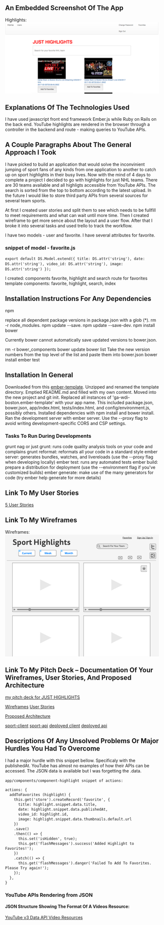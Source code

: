 ## An Embedded Screenshot Of The App
Highlights:
![highlights](https://raw.githubusercontent.com/skylarkJ/sport-client/feature/public/highlights.png "Highlights")

## Explanations Of The Technologies Used
I have used javascript front end framework Ember.js while Ruby on Rails on the back end.
YouTube highlights are rendered in the browser through a controller in the backend and route -
making queries to YouTube APIs.

## A Couple Paragraphs About The General Approach I Took
I have picked to build an application that would solve the inconvinient jumping of sport fans of any kinds from one application to another to catch up on sport highlights in their busy lives.
Now with the mind of 4 days to complete a project I decided to go with
highlights for just NHL teams. There are 30 teams available and all highligts accessible
from YouTube APIs. The search is sorted from the top to bottom according to the latest upload. In the future I would like to store third party APIs from several sources for several team sports.

At first I created user stories and split them to see which needs to be fullfill to meet requirements and what can wait until more time. Then I created wireframe to get more sence about the layout and a user flow. After that I broke it into several tasks and used trello to track the workflow.

I have two models - user and favorite. I have several attributes for favorite.
### snippet of model - favorite.js
`
export default DS.Model.extend({
  title: DS.attr('string'),
  date: DS.attr('string'),
  video_id: DS.attr('string'),
  image: DS.attr('string')
});
`

I created:
components favorite, highlight and search
route for favorites
template components: favorite, highlight, search, index

## Installation Instructions For Any Dependencies
npm

replace all dependent package versions in package.json with a glob (*).
rm -r node_modules.
npm update --save.
npm update --save-dev.
npm install
bower

Currently bower cannot automatically save updated versions to bower.json.

rm -r bower_components
bower update
bower list
Take the new version numbers from the top level of the list and paste them into bower.json
bower install
ember test

## Installation In General

Downloaded from this [ember-template](https://github.com/skylarkJ/ember-template).
Unzipped and renamed the template directory.
Emptied README.md and filled with my own content.
Moved into the new project and git init.
Replaced all instances of 'ga-wdi-boston.ember-template' with your app name. This included package.json, bower.json, app/index.html, tests/index.html, and config/environment.js, possibly others.
Installed dependencies with npm install and bower install.
Ran the development server with ember server. Use the --proxy flag to avoid writing development-specific CORS and CSP settings.

### Tasks To Run During Developments
grunt nag or just grunt: runs code quality analysis tools on your code and complains
grunt reformat: reformats all your code in a standard style
ember server: generates bundles, watches, and livereloads (use the --proxy flag when developing locally)
ember test: runs any automated tests
ember build: prepare a distribution for deployment (use the --environment flag if you've customized builds)
ember generate: make use of the many generators for code (try ember help generate for more details)


## Link To My User Stories
[5 User Stories](https://www.evernote.com/l/AUCS4safzslABoAwJb6duONcc8rbzzvRsaw)

## Link To My Wireframes
Wireframes:
![wireframe-sport](https://raw.githubusercontent.com/skylarkJ/sport-client/feature/public/wireframe-sport.png "Wireframes")

## Link To My Pitch Deck – Documentation Of Your Wireframes, User Stories, And Proposed Architecture
[my pitch deck for JUST HIGHLIGHTS](https://docs.google.com/presentation/d/1CRXbgFHTlAKbT8JktzDg_p8uQ-_ymQN-vpW0kXDPWaU/edit?usp=sharing)

[Wireframes](https://www.evernote.com/l/AUCWu4rcvytES4RCCfHEfcSMPfHaP644Ybc)
[User Stories](https://www.evernote.com/l/AUCS4safzslABoAwJb6duONcc8rbzzvRsaw)

[Proposed Architecture](https://www.evernote.com/l/AUAhOWFkYg9P-oEawpN_yPQRtSccEMka-1s)

[sport-client](https://github.com/skylarkJ/sport-client)
[sport-api](https://github.com/skylarkJ/sport-api)
[deployed client](https://skylarkj.github.io/sport-client/)
[deployed api](https://powerful-citadel-79189.herokuapp.com/)

## Descriptions Of Any Unsolved Problems Or Major Hurdles You Had To Overcome

I had a major hurdle with this snippet bellow. Specificaly with the publishedAt. YouTube has almost no examples of how their APIs can be accessed. The JSON data is available but I was forgetting the .data.

`app/components/component-highlight snippet of actions:`

```
actions: {
  addToFavorites (highlight) {
    this.get('store').createRecord('favorite', {
      title: highlight.snippet.data.title,
      date: highlight.snippet.data.publishedAt,
      video_id: highlight.id,
      image: highlight.snippet.data.thumbnails.default.url
    })
    .save()
    .then(() => {
      this.set('isHidden', true);
      this.get('flashMessages').success('Added Highlight to Favorites!');
    })
    .catch(() => {
      this.get('flashMessages').danger('Failed To Add To Favorites. Please Try again!');
    });
  },
}
```

### YouTube APIs Rendering from JSON
#### JSON Structure Showing The Format Of A Videos Resource:
[YouTube v3 Data API Video Resources](https://developers.google.com/youtube/v3/docs/videos#resource)
